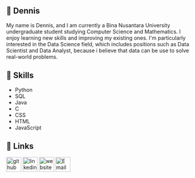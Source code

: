 ## 👋 Dennis
My name is Dennis, and I am currently a Bina Nusantara University undergraduate student studying Computer Science and Mathematics. I enjoy learning new skills and improving my existing ones. I'm particularly interested in the Data Science field, which includes positions such as Data Scientist and Data Analyst, because i believe that data can be use to solve real-world problems.

## 📖 Skills
* Python
* SQL
* Java
* C
* CSS
* HTML
* JavaScript

## 🔗 Links
[<img src='https://cdn.jsdelivr.net/npm/simple-icons@3.0.1/icons/github.svg' alt='github' height='40'>](https://github.com/Dennis2252) [<img src='https://cdn.jsdelivr.net/npm/simple-icons@3.0.1/icons/linkedin.svg' alt='linkedin' height='40'>](https://www.linkedin.com/in/dennis-dennis-42a674210/) [<img src='https://cdn.jsdelivr.net/npm/simple-icons@3.0.1/icons/icloud.svg' alt='website' height='40'>](https://dennis2252.github.io/)  [<img src='https://cdn.jsdelivr.net/npm/simple-icons@3.0.1/icons/gmail.svg' alt='Email' height='40'>](mailto:dennis011@binus.ac.id)  
